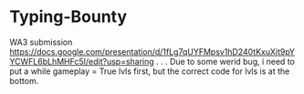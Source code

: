 # Typing-Bounty
WA3 submission
https://docs.google.com/presentation/d/1fLg7qUYFMpsv1hD240tKxuXjt9pYYCWFL6bLhMHFc5I/edit?usp=sharing
.
.
.
Due to some werid bug, i need to put a while gameplay = True lvls first, but the correct code for lvls is at the bottom.
